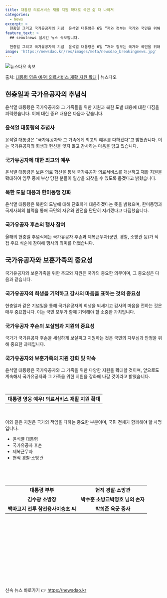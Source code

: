 ```yaml
---
title: 대통령 의료서비스 재활 지원 확대로 국민 삶 더 나아져
categories:
  - News
excerpt: >
  현충일 그리고 국가유공자의 기념  윤석열 대통령은 6일 “저와 정부는 국가와 국민을 위해 자신의 모든 것을 …
feature_text: >
  ## seoulnews 실시간 뉴스 속보입니다.

  현충일 그리고 국가유공자의 기념  윤석열 대통령은 6일 “저와 정부는 국가와 국민을 위해 자신의 모든 것을 …
image: 'https://newsdao.kr/res/images/meta/newsdao_breakingnews.jpg'
---
```


![뉴스다오 속보](https://newsdao.kr/res/images/meta/newsdao_breakingnews.jpg)

<p>출처: <a href="https://newsdao.kr/4117" rel="dofollow">대통령 영웅 예우! 의료서비스 재활 지원 확대</a> | 뉴스다오</p>

<h2 data-ke-size="size26">현충일과 국가유공자의 추념식</h2>
<p data-ke-size="size16">윤석열 대통령은 국가유공자와 그 가족들을 위한 지원과 북한 도발 대응에 대한 다짐을 피력했습니다. 이에 대한 중요 내용은 다음과 같습니다.</p>

<h3>윤석열 대통령의 추념사</h3>
<p data-ke-size="size16">윤석열 대통령은 "국가유공자와 그 가족에게 최고의 예우를 다하겠다"고 밝혔습니다. 이는 국가유공자의 희생과 헌신을 잊지 않고 감사하는 마음을 담고 있습니다.</p>

<h3>국가유공자에 대한 최고의 예우</h3>
<p data-ke-size="size16">윤석열 대통령은 보훈 의료 혁신을 통해 국가유공자 의료서비스를 개선하고 재활 지원을 확대하여 임무 중에 부상 당한 분들이 일상을 되찾을 수 있도록 돕겠다고 밝혔습니다.</p>

<h3>북한 도발 대응과 한미동맹 강화</h3>
<p data-ke-size="size16">윤석열 대통령은 북한의 도발에 대해 단호하게 대응하겠다는 뜻을 밝혔으며, 한미동맹과 국제사회의 협력을 통해 국민의 자유와 안전을 단단히 지키겠다고 다짐했습니다.</p>

<h3>국가유공자 후손의 행사 참여</h3>
<p data-ke-size="size16">올해의 현충일 추념식에는 국가유공자 후손과 제복근무자(군인, 경찰, 소방관 등)가 직접 주요 식순에 참여해 행사의 의미를 더했습니다.</p>

<h2 data-ke-size="size26">국가유공자와 보훈가족의 중요성</h2>
<p data-ke-size="size16">국가유공자와 보훈가족을 위한 추모와 지원은 국가의 중요한 의무이며, 그 중요성은 다음과 같습니다.</p>

<h3>국가유공자의 희생을 기억하고 감사의 마음을 표하는 것의 중요성</h3>
<p data-ke-size="size16">현충일과 같은 기념일을 통해 국가유공자의 희생을 되새기고 감사의 마음을 전하는 것은 매우 중요합니다. 이는 국민 모두가 함께 기억해야 할 소중한 가치입니다.</p>

<h3>국가유공자 후손의 보살핌과 지원의 중요성</h3>
<p data-ke-size="size16">국가가 국가유공자 후손을 세심하게 보살피고 지원하는 것은 국민의 자부심과 안정을 위해 중요한 과제입니다.</p>

<h3>국가유공자와 보훈가족의 지원 강화 및 약속</h3>
<p data-ke-size="size16">윤석열 대통령은 국가유공자와 그 가족을 위한 다양한 지원을 확대할 것이며, 앞으로도 계속해서 국가유공자와 그 가족을 위한 지원을 강화해 나갈 것이라고 밝혔습니다.</p>

<p data-ke-size="size16">&nbsp;</p>
<table>
<tbody>
<tr>
<td style="text-align: center; height: 17px;"><b>대통령 영웅 예우! 의료서비스 재활 지원 확대</b></td>
</tr>
</tbody>
</table>
<p data-ke-size="size16">&nbsp;</p>
<p data-ke-size="size16">이와 같은 지원은 국가의 책임을 다하는 중요한 부분이며, 국민 전체가 함께해야 할 사명입니다.</p>

<ul>
<li>윤석열 대통령</li>
<li>국가유공자 후손</li>
<li>제복근무자</li>
<li>현직 경찰·소방관</li>
</ul>
<p data-ke-size="size16">&nbsp;</p>
<p data-ke-size="size16">&nbsp;</p>
<table>
<tbody>
<tr>
<td style="text-align: center; height: 17px;"><b>대통령 부부</b></td>
<td style="text-align: center; height: 17px;"><b>현직 경찰·소방관</b></td>
</tr>
<tr>
<td style="text-align: center; height: 17px;"><b>김수광 소방장</b></td>
<td style="text-align: center; height: 17px;"><b>박수훈 소방교박명호 님의 손자</b></td>
</tr>
<tr>
<td style="text-align: center; height: 17px;"><b>백마고지 전투 참전용사이승초 씨</b></td>
<td style="text-align: center; height: 17px;"><b>박희준 육군 중사</b></td>
</tr>
</tbody>
</table>
<p data-ke-size="size16">&nbsp;</p>
<p data-ke-size="size16">&nbsp;</p>
<p data-ke-size="size16">&nbsp;</p>
<p data-ke-size="size16">&nbsp;</p>
<p data-ke-size="size16">&nbsp;</p>
<p data-ke-size="size16">&nbsp;</p>
<p data-ke-size="size16">&nbsp;</p> 

신속 뉴스 바로가기 👉 <a href="https://newsdao.kr" rel="dofollow">https://newsdao.kr</a>


